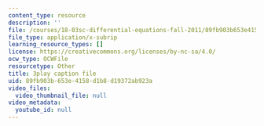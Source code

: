 ```yaml
---
content_type: resource
description: ''
file: /courses/18-03sc-differential-equations-fall-2011/89fb903b653e4158d1b8d19372ab923a_LbKKzMag5Rc.srt
file_type: application/x-subrip
learning_resource_types: []
license: https://creativecommons.org/licenses/by-nc-sa/4.0/
ocw_type: OCWFile
resourcetype: Other
title: 3play caption file
uid: 89fb903b-653e-4158-d1b8-d19372ab923a
video_files:
  video_thumbnail_file: null
video_metadata:
  youtube_id: null
---
```

